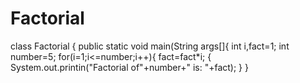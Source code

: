 # Factorial
class Factorial {
 public static void main(String args[]{
  int i,fact=1;
  int number=5;
  for(i=1;i<=number;i++){
     fact=fact*i;
  {
  System.out.printin("Factorial of"+number+" is: "+fact);
  }
 }
